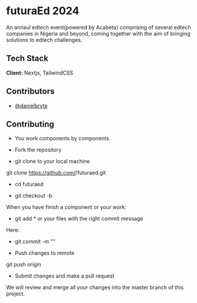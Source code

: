 
# futuraEd 2024

An annaul edtech event(powered by Acabeta) comprising of several edtech companies in Nigeria and beyond, coming together with the aim of bringing solutions to edtech challenges.







## Tech Stack

**Client:** Nextjs, TailwindCSS






## Contributors

- [@danielbryte](https://www.github.com/danielbryte)



## Contributing

- You work components by components.

- Fork the repository 

- git clone to your local machine 

git clone https://github.com/<YourUserName>/futuraed.git

- cd futuraed

- git checkout -b <your new branch>

When you have finish a component or your work:

- git add * or your files with the right commit message

Here:

- git commit -m "<message here>"

- Push changes to remote

git push origin <add-your-branch-name>

- Submit changes and make a pull request

We will review and merge all your changes into the master branch of this project.

